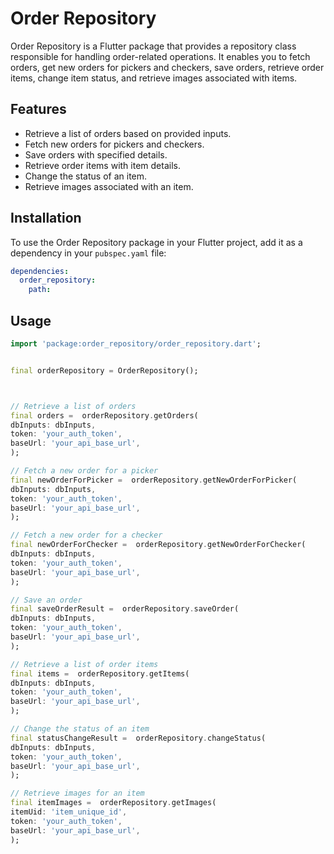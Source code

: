 # Order Repository

Order Repository is a Flutter package that provides a repository class responsible for handling order-related operations. It enables you to fetch orders, get new orders for pickers and checkers, save orders, retrieve order items, change item status, and retrieve images associated with items.

## Features

- Retrieve a list of orders based on provided inputs.
- Fetch new orders for pickers and checkers.
- Save orders with specified details.
- Retrieve order items with item details.
- Change the status of an item.
- Retrieve images associated with an item.

## Installation

To use the Order Repository package in your Flutter project, add it as a dependency in your `pubspec.yaml` file:

```yaml
dependencies:
  order_repository: 
    path: 
```
## Usage
```dart
import 'package:order_repository/order_repository.dart';


final orderRepository = OrderRepository();



// Retrieve a list of orders
final orders =  orderRepository.getOrders(
dbInputs: dbInputs,
token: 'your_auth_token',
baseUrl: 'your_api_base_url',
);

// Fetch a new order for a picker
final newOrderForPicker =  orderRepository.getNewOrderForPicker(
dbInputs: dbInputs,
token: 'your_auth_token',
baseUrl: 'your_api_base_url',
);

// Fetch a new order for a checker
final newOrderForChecker =  orderRepository.getNewOrderForChecker(
dbInputs: dbInputs,
token: 'your_auth_token',
baseUrl: 'your_api_base_url',
);

// Save an order
final saveOrderResult =  orderRepository.saveOrder(
dbInputs: dbInputs,
token: 'your_auth_token',
baseUrl: 'your_api_base_url',
);

// Retrieve a list of order items
final items =  orderRepository.getItems(
dbInputs: dbInputs,
token: 'your_auth_token',
baseUrl: 'your_api_base_url',
);

// Change the status of an item
final statusChangeResult =  orderRepository.changeStatus(
dbInputs: dbInputs,
token: 'your_auth_token',
baseUrl: 'your_api_base_url',
);

// Retrieve images for an item
final itemImages =  orderRepository.getImages(
itemUid: 'item_unique_id',
token: 'your_auth_token',
baseUrl: 'your_api_base_url',
);

```